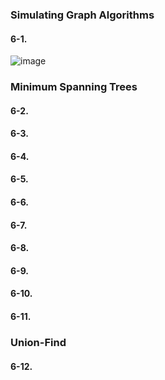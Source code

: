 <h3>Simulating Graph Algorithms</h3>

<h4>6-1.</h4> 

![image](https://github.com/foxfromworld/LeetCode-and-Algorithm/blob/main/TheAlgorithmDesignManual_Solutions/Exercise%206-1.jpg)

<h3>Minimum Spanning Trees</h3>

<h4>6-2.</h4> 

<h4>6-3.</h4> 

<h4>6-4.</h4> 

<h4>6-5.</h4> 

<h4>6-6.</h4> 

<h4>6-7.</h4> 

<h4>6-8.</h4> 

<h4>6-9.</h4> 

<h4>6-10.</h4> 

<h4>6-11.</h4> 

<h3>Union-Find</h3>

<h4>6-12.</h4> 
